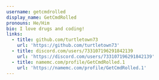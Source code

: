 ```yaml
---
username: getcmdrolled
display_name: GetCmdRolled
pronouns: He/Him
bio: I love drugs and coding!
links:
  - title: github.com/turtletown73
    url: 'https://github.com/turtletown73'
  - title: discord.com/users/733107196291842139
    url: 'https://discord.com/users/733107196291842139'
  - title: namemc.com/profile/GetCmdRolled.1
    url: 'https://namemc.com/profile/GetCmdRolled.1'
---
```


